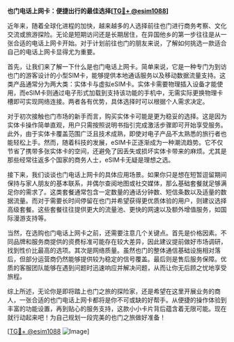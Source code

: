 **也门电话上网卡：便捷出行的最佳选择[[TG💪+ @esim1088](https://t.me/s/esim1088)]**

近年来，随着全球化进程的加快，越来越多的人选择前往也门进行商务考察、文化交流或旅游探险。无论是短期访问还是长期居住，在异国他乡的第一步往往是从一张合适的电话上网卡开始。对于计划前往也门的朋友来说，了解如何挑选一款适合自己的电话上网卡显得尤为重要。

首先，让我们来了解一下什么是也门电话上网卡。简单来说，它是一种专门为到访也门的游客设计的小型SIM卡，能够提供本地通话服务以及移动数据流量支持。这类产品通常分为两大类：实体卡与虚拟eSIM卡。实体卡需要物理插入设备才能使用，而eSIM卡则通过电子形式加载到支持该功能的手机中，无需实际更换物理卡槽即可实现网络连接。两者各有优势，具体选择时可以根据个人需求决定。

对于初次接触也门市场的新手而言，购买实体卡可能是更为稳妥的选择。这是因为实体卡操作简单直观，用户只需按照说明书指引完成激活步骤即可开始享受服务。此外，由于实体卡覆盖范围广泛且技术成熟，即使对电子产品不太熟悉的旅行者也能轻松上手。然而，随着科技的发展，eSIM卡正逐渐成为一种潮流趋势。它不仅节省了携带多张实体卡的空间，还避免了因丢失或损坏实体卡带来的麻烦。尤其是那些经常往返多个国家的商务人士，eSIM卡无疑是理想之选。

接下来，我们谈谈也门电话上网卡的具体应用场景。如果你只是想在短暂逗留期间保持与家人朋友的基本联系，并偶尔查阅地图或社交媒体，那么基础套餐就足够满足你的需求了。这类套餐通常包含一定数量的通话分钟数、短信条数以及适量的数据流量。而对于需要长时间停留在也门并希望获得更优质体验的用户，则建议选择高级套餐。这些套餐往往提供更大的流量池、更快的网速以及额外增值服务，如国际漫游支持等。

当然，在选购也门电话上网卡之前，还需要注意几个关键点。首先是价格因素。不同品牌和服务商提供的资费标准可能存在较大差异，因此建议提前做好市场调研，找到性价比最高的选项。其次是网络质量。虽然也门的整体通信基础设施相对落后，但部分运营商仍然能够提供较为稳定的信号覆盖。最后则是售后服务保障。优质的客服团队能够在遇到问题时迅速响应并解决问题，从而让你无后顾之忧地享受旅程。

综上所述，无论你是即将踏上也门之旅的探险家，还是希望在这里开展业务的商人，一张合适的也门电话上网卡都将是你不可或缺的好帮手。从便捷的操作体验到丰富的功能设置，再到贴心的服务支持，这款小小卡片背后蕴含着无限可能。现在就行动起来吧！为自己规划一段完美的也门之旅做好准备！

[[TG💪+ @esim1088](https://t.me/s/esim1088) ![Image](https://i.postimg.cc/4NQfJmqS/Snipaste-2025-05-13-00-14-12.png)]